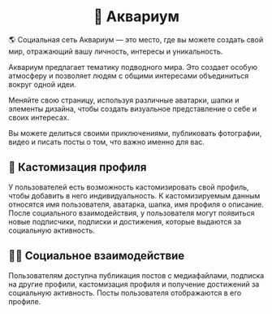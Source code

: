 <h1 align="center">
   🐠 Аквариум
</h1>

🌎 Социальная сеть Аквариум — это место, где вы можете создать свой мир, отражающий вашу личность, интересы и уникальность.

Аквариум предлагает тематику подводного мира. Это создает особую атмосферу и позволяет людям с общими интересами объединиться вокруг одной идеи.

Меняйте свою страницу, используя различные аватарки, шапки и элементы дизайна, чтобы создать визуальное представление о себе и своих интересах.

Вы можете делиться своими приключениями, публиковать фотографии, видео и писать посты о том, что важно именно для вас.

## 🌊 Кастомизация профиля

У пользователей есть возможность кастомизировать свой профиль, чтобы добавить в него индивидуальность. К кастомизируемым данным относятся имя пользователя, аватарка, шапка, имя профиля о описание. После социального взаимодействия, у пользователя могут появиться новые подписчики, подписки и достижения, которые выдаются за социальную активность.

## 💁‍♀️ Социальное взаимодействие

Пользователям доступна публикация постов с медиафайлами, подписка на другие профили, кастомизация профиля и получение достижений за социальную активность. Посты пользователя отображаются в его профиле.
